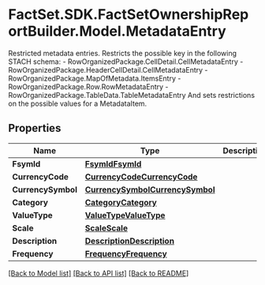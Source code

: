 # FactSet.SDK.FactSetOwnershipReportBuilder.Model.MetadataEntry
Restricted metadata entries. Restricts the possible key in the following STACH schema: - RowOrganizedPackage.CellDetail.CellMetadataEntry - RowOrganizedPackage.HeaderCellDetail.CellMetadataEntry - RowOrganizedPackage.MapOfMetadata.ItemsEntry - RowOrganizedPackage.Row.RowMetadataEntry - RowOrganizedPackage.TableData.TableMetadataEntry And sets restrictions on the possible values for a MetadataItem. 

## Properties

Name | Type | Description | Notes
------------ | ------------- | ------------- | -------------
**FsymId** | [**FsymIdFsymId**](FsymIdFsymId.md) |  | [optional] 
**CurrencyCode** | [**CurrencyCodeCurrencyCode**](CurrencyCodeCurrencyCode.md) |  | [optional] 
**CurrencySymbol** | [**CurrencySymbolCurrencySymbol**](CurrencySymbolCurrencySymbol.md) |  | [optional] 
**Category** | [**CategoryCategory**](CategoryCategory.md) |  | [optional] 
**ValueType** | [**ValueTypeValueType**](ValueTypeValueType.md) |  | [optional] 
**Scale** | [**ScaleScale**](ScaleScale.md) |  | [optional] 
**Description** | [**DescriptionDescription**](DescriptionDescription.md) |  | [optional] 
**Frequency** | [**FrequencyFrequency**](FrequencyFrequency.md) |  | [optional] 

[[Back to Model list]](../README.md#documentation-for-models) [[Back to API list]](../README.md#documentation-for-api-endpoints) [[Back to README]](../README.md)

